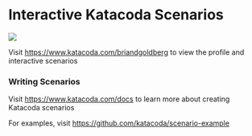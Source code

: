 # Interactive Katacoda Scenarios

[![](http://shields.katacoda.com/katacoda/briandgoldberg/count.svg)](https://www.katacoda.com/briandgoldberg "Get your profile on Katacoda.com")

Visit https://www.katacoda.com/briandgoldberg to view the profile and interactive scenarios

### Writing Scenarios
Visit https://www.katacoda.com/docs to learn more about creating Katacoda scenarios

For examples, visit https://github.com/katacoda/scenario-example
